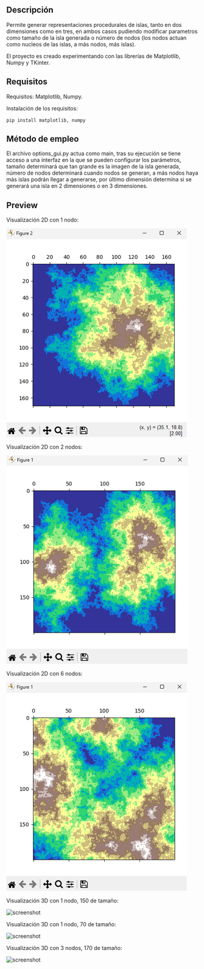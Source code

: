 Descripción
---
Permite generar representaciones procedurales de islas, tanto en dos dimensiones como en tres, en ambos casos pudiendo modificar parametros como tamaño de la isla generada o número de nodos (los nodos actuan como nucleos de las islas, a más nodos, más islas).

El proyecto es creado experimentando con las librerías de Matplotlib, Numpy y TKinter.

Requisitos
---
Requisitos: Matplotlib, Numpy.

Instalación de los requisitos:
```
pip install matplotlib, numpy
```

Método de empleo
---
El archivo options_gui.py actua como main, tras su ejecución se tiene acceso a una interfaz en la que se pueden configurar los parámetros, tamaño determinará que tan grande es la imagen de la isla generada, número de nodos determinará cuando nodos se generan, a más nodos haya más islas podrán llegar a generarse, por último dimensión determina si se generará una isla en 2 dimensiones o en 3 dimensiones. 

Preview
---

Visualización 2D con 1 nodo:

![screenshot](images/2D_1.png)


Visualización 2D con 2 nodos:

![screenshot](images/2D_2.png)


Visualización 2D con 6 nodos:

![screenshot](images/2D_3.png)

Visualización 3D con 1 nodo, 150 de tamaño:

![screenshot](images/3D_1.gif)

Visualización 3D con 1 nodo, 70 de tamaño:

![screenshot](images/3D_2.gif)

Visualización 3D con 3 nodos, 170 de tamaño:

![screenshot](images/3D_3.gif)
